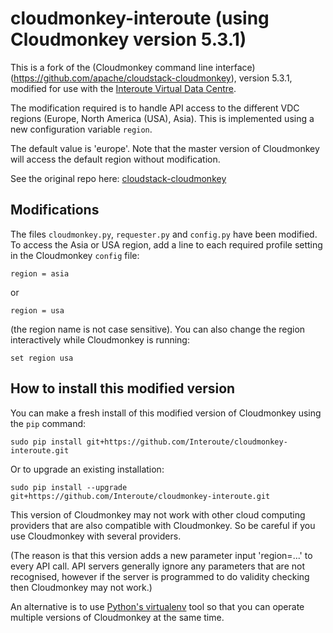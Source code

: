 # cloudmonkey-interoute (using Cloudmonkey version 5.3.1)

This is a fork of the (Cloudmonkey command line interface)(https://github.com/apache/cloudstack-cloudmonkey), version 5.3.1, modified for use with the [Interoute Virtual Data Centre](http://cloudstore.interoute.com/main/WhatInterouteVDC).

The modification required is to handle API access to the different VDC regions (Europe, North America (USA), Asia). This is implemented using a new configuration variable `region`.

The default value is 'europe'. Note that the master version of Cloudmonkey will access the default region without modification.

See the original repo here: [cloudstack-cloudmonkey](https://github.com/apache/cloudstack-cloudmonkey)

## Modifications

The files `cloudmonkey.py`, `requester.py` and `config.py` have been modified. To access the Asia or USA region, add a line to each required profile setting in the Cloudmonkey `config` file:

    region = asia

or 

    region = usa

(the region name is not case sensitive). You can also change the region interactively while Cloudmonkey is running:

    set region usa


## How to install this modified version

You can make a fresh install of this modified version of Cloudmonkey using the `pip` command:

    sudo pip install git+https://github.com/Interoute/cloudmonkey-interoute.git

Or to upgrade an existing installation:

    sudo pip install --upgrade git+https://github.com/Interoute/cloudmonkey-interoute.git

This version of Cloudmonkey may not work with other cloud computing providers that are also compatible with Cloudmonkey. So be careful if you use Cloudmonkey with several providers.

(The reason is that this version adds a new parameter input 'region=...' to every API call. API servers generally ignore any parameters that are not recognised, however if the server is programmed to do validity checking then Cloudmonkey may not work.)

An alternative is to use [Python's virtualenv](http://www.pythoncentral.io/how-to-install-virtualenv-python) tool so that you can operate multiple versions of Cloudmonkey at the same time.
